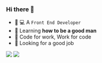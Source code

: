 ### Hi there 👋

- 👨 💻 A `Front End Developer`
- 🌱 Learning **how to be a good man**
- 🎯 Code for work, Work for code
- 👀 Looking for a good job

<span>
  <img src="https://github-readme-stats.vercel.app/api?username=kagawagao&show_icons=true&count_private=true" />
  <img src="https://github-readme-stats.vercel.app/api/top-langs/?username=kagawagao&layout=compact" />
</span>

